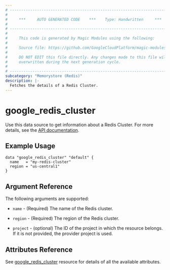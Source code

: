 ```yaml
---
# ----------------------------------------------------------------------------
#
#     ***     AUTO GENERATED CODE    ***    Type: Handwritten     ***
#
# ----------------------------------------------------------------------------
#
#     This code is generated by Magic Modules using the following:
#
#     Source file: https://github.com/GoogleCloudPlatform/magic-modules/tree/main/mmv1/third_party/terraform/website/docs/d/redis_cluster.html.markdown
#
#     DO NOT EDIT this file directly. Any changes made to this file will be
#     overwritten during the next generation cycle.
#
# ----------------------------------------------------------------------------
subcategory: "Memorystore (Redis)"
description: |-
  Fetches the details of a Redis Cluster.
---
```


# google_redis_cluster

Use this data source to get information about a Redis Cluster. For more details, see the [API documentation](https://cloud.google.com/memorystore/docs/cluster/reference/rest/v1/projects.locations.clusters).

## Example Usage

```hcl
data "google_redis_cluster" "default" {
  name   = "my-redis-cluster"
  region = "us-central1"
}
```

## Argument Reference

The following arguments are supported:

* `name` -
  (Required)
  The name of the Redis cluster.

* `region` -
  (Required)
  The region of the Redis cluster.

* `project` - 
  (optional) 
  The ID of the project in which the resource belongs. If it is not provided, the provider project is used.

## Attributes Reference

See [google_redis_cluster](https://registry.terraform.io/providers/hashicorp/google/latest/docs/resources/redis_cluster) resource for details of all the available attributes.

